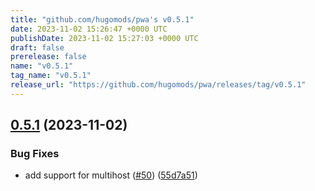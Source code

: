 ```yaml
---
title: "github.com/hugomods/pwa's v0.5.1"
date: 2023-11-02 15:26:47 +0000 UTC
publishDate: 2023-11-02 15:27:03 +0000 UTC
draft: false
prerelease: false
name: "v0.5.1"
tag_name: "v0.5.1"
release_url: "https://github.com/hugomods/pwa/releases/tag/v0.5.1"
---
```


## [0.5.1](https://github.com/hugomods/pwa/compare/v0.5.0...v0.5.1) (2023-11-02)


### Bug Fixes

* add support for multihost ([#50](https://github.com/hugomods/pwa/issues/50)) ([55d7a51](https://github.com/hugomods/pwa/commit/55d7a51780edcb1baf573ec3c4c127fd85394d21))
